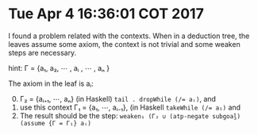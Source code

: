 Tue Apr  4 16:36:01 COT 2017
====

I found a problem related with the contexts. When in a deduction tree,
the leaves assume some axiom, the context is not trivial and some
weaken steps are necessary.

hint:
Γ = {a₁, a₂, ⋯ , aᵢ , ⋯ , aₙ }

The axiom in the leaf is aᵢ:

0. Γ₂ = {aᵢ₊₁, ⋯, aₙ}  (in Haskell) `tail . dropWhile (/= aᵢ)`, and
1. use this context Γ₁ = {a₁, ⋯, aᵢ₋₁}, (in Haskell `takeWhile (/= a₁)` and
2. The result should be the step:
     `weaken₁ (Γ₂ ∪ (atp-negate subgoal̰) (assume {Γ = Γ₁} aᵢ)`

